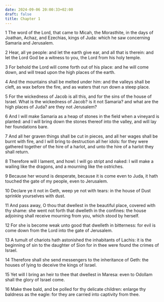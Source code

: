 ```yaml
---
date: 2024-09-06 20:00:33+02:00
draft: false
title: Chapter 1
---
```




1 The word of the Lord, that came to Micah, the Morasthite, in the days of Joathan, Achaz, and Ezechias, kings of Juda: which he saw concerning Samaria and Jerusalem.

2 Hear, all ye people: and let the earth give ear, and all that is therein: and let the Lord God be a witness to you, the Lord from his holy temple.

3 For behold the Lord will come forth out of his place: and he will come down, and will tread upon the high places of the earth.

4 And the mountains shall be melted under him: and the valleys shall be cleft, as wax before the fire, and as waters that run down a steep place.

5 For the wickedness of Jacob is all this, and for the sins of the house of Israel. What is the wickedness of Jacob? is it not Samaria? and what are the high places of Juda? are they not Jerusalem?

6 And I will make Samaria as a heap of stones in the field when a vineyard is planted: and I will bring down the stones thereof into the valley, and will lay her foundations bare.

7 And all her graven things shall be cut in pieces, and all her wages shall be burnt with fire, and I will bring to destruction all her idols: for they were gathered together of the hire of a harlot, and unto the hire of a harlot they shall return.

8 Therefore will I lament, and howl: I will go stript and naked: I will make a wailing like the dragons, and a mourning like the ostriches.

9 Because her wound is desperate, because it is come even to Juda, it hath touched the gate of my people, even to Jerusalem.

10 Declare ye it not in Geth, weep ye not with tears: in the house of Dust sprinkle yourselves with dust.

11 And pass away, O thou that dwellest in the beautiful place, covered with thy shame: she went not forth that dwelleth in the confines: the house adjoining shall receive mourning from you, which stood by herself.

12 For she is become weak unto good that dwelleth in bitterness: for evil is come down from the Lord into the gate of Jerusalem.

13 A tumult of chariots hath astonished the inhabitants of Lachis: it is the beginning of sin to the daughter of Sion for in thee were found the crimes of Israel.

14 Therefore shall she send messengers to the inheritance of Geth: the houses of lying to deceive the kings of Israel.

15 Yet will I bring an heir to thee that dwellest in Maresa: even to Odollam shall the glory of Israel come.

16 Make thee bald, and be polled for thy delicate children: enlarge thy baldness as the eagle: for they are carried into captivity from thee.

